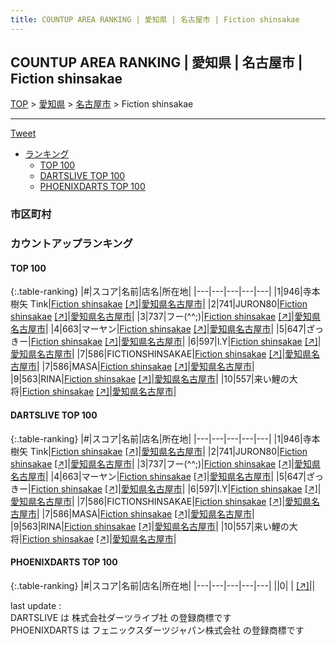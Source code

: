 ```yaml
---
title: COUNTUP AREA RANKING | 愛知県 | 名古屋市 | Fiction shinsakae
---
```

## COUNTUP AREA RANKING | 愛知県 | 名古屋市 | Fiction shinsakae

[TOP](/darts/rank/) > [愛知県](/darts/rank/愛知県/) > [名古屋市](/darts/rank/愛知県/名古屋市/) > Fiction shinsakae

___

<a href="https://twitter.com/share?ref_src=twsrc%5Etfw" data-text="COUNTUP AREA RANKING | 愛知県名古屋市Fiction shinsakae" class="twitter-share-button" data-hashtags="DARTSLIVE,PHOENIXDARTS,darts,ダーツ" data-show-count="false">Tweet</a>

* [ランキング](#カウントアップランキング)
    * [TOP 100](#top-100)
    * [DARTSLIVE TOP 100](#dartslive-top-100)
    * [PHOENIXDARTS TOP 100](#phoenixdarts-top-100)

### 市区町村

<ul>

</ul>

### カウントアップランキング

#### TOP 100



{:.table-ranking}
|#|スコア|名前|店名|所在地|
|---|---|---|---|---|
|1|946|<span class="rank-name-dl">寺本 樹矢 Tink</span>|<a href="/darts/rank/shops/2c6f27c40561b70e58d385ea46352d8f.html">Fiction shinsakae</a> <a href="https://search.dartslive.com/jp/shop/2c6f27c40561b70e58d385ea46352d8f">[↗]</a>|<a href="/darts/rank/愛知県/名古屋市">愛知県名古屋市</a>|
|2|741|<span class="rank-name-dl">JURON80</span>|<a href="/darts/rank/shops/2c6f27c40561b70e58d385ea46352d8f.html">Fiction shinsakae</a> <a href="https://search.dartslive.com/jp/shop/2c6f27c40561b70e58d385ea46352d8f">[↗]</a>|<a href="/darts/rank/愛知県/名古屋市">愛知県名古屋市</a>|
|3|737|<span class="rank-name-dl">フー(^^;)</span>|<a href="/darts/rank/shops/2c6f27c40561b70e58d385ea46352d8f.html">Fiction shinsakae</a> <a href="https://search.dartslive.com/jp/shop/2c6f27c40561b70e58d385ea46352d8f">[↗]</a>|<a href="/darts/rank/愛知県/名古屋市">愛知県名古屋市</a>|
|4|663|<span class="rank-name-dl">マーヤン</span>|<a href="/darts/rank/shops/2c6f27c40561b70e58d385ea46352d8f.html">Fiction shinsakae</a> <a href="https://search.dartslive.com/jp/shop/2c6f27c40561b70e58d385ea46352d8f">[↗]</a>|<a href="/darts/rank/愛知県/名古屋市">愛知県名古屋市</a>|
|5|647|<span class="rank-name-dl">ざっきー</span>|<a href="/darts/rank/shops/2c6f27c40561b70e58d385ea46352d8f.html">Fiction shinsakae</a> <a href="https://search.dartslive.com/jp/shop/2c6f27c40561b70e58d385ea46352d8f">[↗]</a>|<a href="/darts/rank/愛知県/名古屋市">愛知県名古屋市</a>|
|6|597|<span class="rank-name-dl">I.Y</span>|<a href="/darts/rank/shops/2c6f27c40561b70e58d385ea46352d8f.html">Fiction shinsakae</a> <a href="https://search.dartslive.com/jp/shop/2c6f27c40561b70e58d385ea46352d8f">[↗]</a>|<a href="/darts/rank/愛知県/名古屋市">愛知県名古屋市</a>|
|7|586|<span class="rank-name-dl">FICTIONSHINSAKAE</span>|<a href="/darts/rank/shops/2c6f27c40561b70e58d385ea46352d8f.html">Fiction shinsakae</a> <a href="https://search.dartslive.com/jp/shop/2c6f27c40561b70e58d385ea46352d8f">[↗]</a>|<a href="/darts/rank/愛知県/名古屋市">愛知県名古屋市</a>|
|7|586|<span class="rank-name-dl">MASA</span>|<a href="/darts/rank/shops/2c6f27c40561b70e58d385ea46352d8f.html">Fiction shinsakae</a> <a href="https://search.dartslive.com/jp/shop/2c6f27c40561b70e58d385ea46352d8f">[↗]</a>|<a href="/darts/rank/愛知県/名古屋市">愛知県名古屋市</a>|
|9|563|<span class="rank-name-dl">RINA</span>|<a href="/darts/rank/shops/2c6f27c40561b70e58d385ea46352d8f.html">Fiction shinsakae</a> <a href="https://search.dartslive.com/jp/shop/2c6f27c40561b70e58d385ea46352d8f">[↗]</a>|<a href="/darts/rank/愛知県/名古屋市">愛知県名古屋市</a>|
|10|557|<span class="rank-name-dl">来い鯉の大将</span>|<a href="/darts/rank/shops/2c6f27c40561b70e58d385ea46352d8f.html">Fiction shinsakae</a> <a href="https://search.dartslive.com/jp/shop/2c6f27c40561b70e58d385ea46352d8f">[↗]</a>|<a href="/darts/rank/愛知県/名古屋市">愛知県名古屋市</a>|


#### DARTSLIVE TOP 100



{:.table-ranking}
|#|スコア|名前|店名|所在地|
|---|---|---|---|---|
|1|946|<span class="rank-name-dl">寺本 樹矢 Tink</span>|<a href="/darts/rank/shops/2c6f27c40561b70e58d385ea46352d8f.html">Fiction shinsakae</a> <a href="https://search.dartslive.com/jp/shop/2c6f27c40561b70e58d385ea46352d8f">[↗]</a>|<a href="/darts/rank/愛知県/名古屋市">愛知県名古屋市</a>|
|2|741|<span class="rank-name-dl">JURON80</span>|<a href="/darts/rank/shops/2c6f27c40561b70e58d385ea46352d8f.html">Fiction shinsakae</a> <a href="https://search.dartslive.com/jp/shop/2c6f27c40561b70e58d385ea46352d8f">[↗]</a>|<a href="/darts/rank/愛知県/名古屋市">愛知県名古屋市</a>|
|3|737|<span class="rank-name-dl">フー(^^;)</span>|<a href="/darts/rank/shops/2c6f27c40561b70e58d385ea46352d8f.html">Fiction shinsakae</a> <a href="https://search.dartslive.com/jp/shop/2c6f27c40561b70e58d385ea46352d8f">[↗]</a>|<a href="/darts/rank/愛知県/名古屋市">愛知県名古屋市</a>|
|4|663|<span class="rank-name-dl">マーヤン</span>|<a href="/darts/rank/shops/2c6f27c40561b70e58d385ea46352d8f.html">Fiction shinsakae</a> <a href="https://search.dartslive.com/jp/shop/2c6f27c40561b70e58d385ea46352d8f">[↗]</a>|<a href="/darts/rank/愛知県/名古屋市">愛知県名古屋市</a>|
|5|647|<span class="rank-name-dl">ざっきー</span>|<a href="/darts/rank/shops/2c6f27c40561b70e58d385ea46352d8f.html">Fiction shinsakae</a> <a href="https://search.dartslive.com/jp/shop/2c6f27c40561b70e58d385ea46352d8f">[↗]</a>|<a href="/darts/rank/愛知県/名古屋市">愛知県名古屋市</a>|
|6|597|<span class="rank-name-dl">I.Y</span>|<a href="/darts/rank/shops/2c6f27c40561b70e58d385ea46352d8f.html">Fiction shinsakae</a> <a href="https://search.dartslive.com/jp/shop/2c6f27c40561b70e58d385ea46352d8f">[↗]</a>|<a href="/darts/rank/愛知県/名古屋市">愛知県名古屋市</a>|
|7|586|<span class="rank-name-dl">FICTIONSHINSAKAE</span>|<a href="/darts/rank/shops/2c6f27c40561b70e58d385ea46352d8f.html">Fiction shinsakae</a> <a href="https://search.dartslive.com/jp/shop/2c6f27c40561b70e58d385ea46352d8f">[↗]</a>|<a href="/darts/rank/愛知県/名古屋市">愛知県名古屋市</a>|
|7|586|<span class="rank-name-dl">MASA</span>|<a href="/darts/rank/shops/2c6f27c40561b70e58d385ea46352d8f.html">Fiction shinsakae</a> <a href="https://search.dartslive.com/jp/shop/2c6f27c40561b70e58d385ea46352d8f">[↗]</a>|<a href="/darts/rank/愛知県/名古屋市">愛知県名古屋市</a>|
|9|563|<span class="rank-name-dl">RINA</span>|<a href="/darts/rank/shops/2c6f27c40561b70e58d385ea46352d8f.html">Fiction shinsakae</a> <a href="https://search.dartslive.com/jp/shop/2c6f27c40561b70e58d385ea46352d8f">[↗]</a>|<a href="/darts/rank/愛知県/名古屋市">愛知県名古屋市</a>|
|10|557|<span class="rank-name-dl">来い鯉の大将</span>|<a href="/darts/rank/shops/2c6f27c40561b70e58d385ea46352d8f.html">Fiction shinsakae</a> <a href="https://search.dartslive.com/jp/shop/2c6f27c40561b70e58d385ea46352d8f">[↗]</a>|<a href="/darts/rank/愛知県/名古屋市">愛知県名古屋市</a>|


#### PHOENIXDARTS TOP 100



{:.table-ranking}
|#|スコア|名前|店名|所在地|
|---|---|---|---|---|
||0|<span class="rank-name-dl"> </span>|<a href="/darts/rank/shops/.html"></a> <a href="">[↗]</a>|<a href="/darts/rank//"></a>|


<div class="footer border-top border-gray-light mt-5 pt-3 text-right text-gray">
    last update : <span style="font-weight: italic" id="foot_last_modified"></span><br />
    DARTSLIVE は 株式会社ダーツライブ社 の登録商標です<br />
    PHOENIXDARTS は フェニックスダーツジャパン株式会社 の登録商標です<br />
</div>

<script src="https://cdnjs.cloudflare.com/ajax/libs/jquery.tablesorter/2.31.3/js/jquery.tablesorter.min.js" integrity="sha512-qzgd5cYSZcosqpzpn7zF2ZId8f/8CHmFKZ8j7mU4OUXTNRd5g+ZHBPsgKEwoqxCtdQvExE5LprwwPAgoicguNg==" crossorigin="anonymous" referrerpolicy="no-referrer"></script>
<link rel="stylesheet" href="https://cdnjs.cloudflare.com/ajax/libs/jquery.tablesorter/2.31.3/css/theme.default.min.css" integrity="sha512-wghhOJkjQX0Lh3NSWvNKeZ0ZpNn+SPVXX1Qyc9OCaogADktxrBiBdKGDoqVUOyhStvMBmJQ8ZdMHiR3wuEq8+w==" crossorigin="anonymous" referrerpolicy="no-referrer" />
<script>
$(function() {
    $(".table-ranking").tablesorter({sortList:[[0, 0]]});
    $("#foot_last_modified").text(formatDate(new Date(document.lastModified), 'yyyy-MM-dd HH:mm:ss'));
});
</script>

<script async src="https://platform.twitter.com/widgets.js" charset="utf-8"></script>